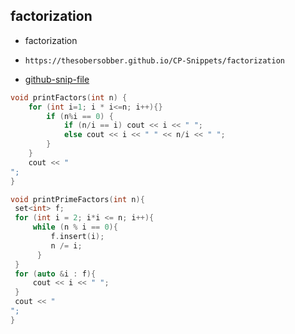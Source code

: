 
## factorization

- factorization
- ```
  https://thesobersobber.github.io/CP-Snippets/factorization
  ```
- [github-snip-file](https://github.com/theSoberSobber/CP-Snippets/blob/main/snippets.json#L1148)

```cpp
void printFactors(int n) { 
    for (int i=1; i * i<=n; i++){} 
        if (n%i == 0) { 
            if (n/i == i) cout << i << " "; 
            else cout << i << " " << n/i << " "; 
        } 
    }
    cout << "
";
} 

void printPrimeFactors(int n){
 set<int> f;
 for (int i = 2; i*i <= n; i++){
     while (n % i == 0){
         f.insert(i);
         n /= i;
      }
 }
 for (auto &i : f){
     cout << i << " ";
 }
 cout << "
";
}

```

